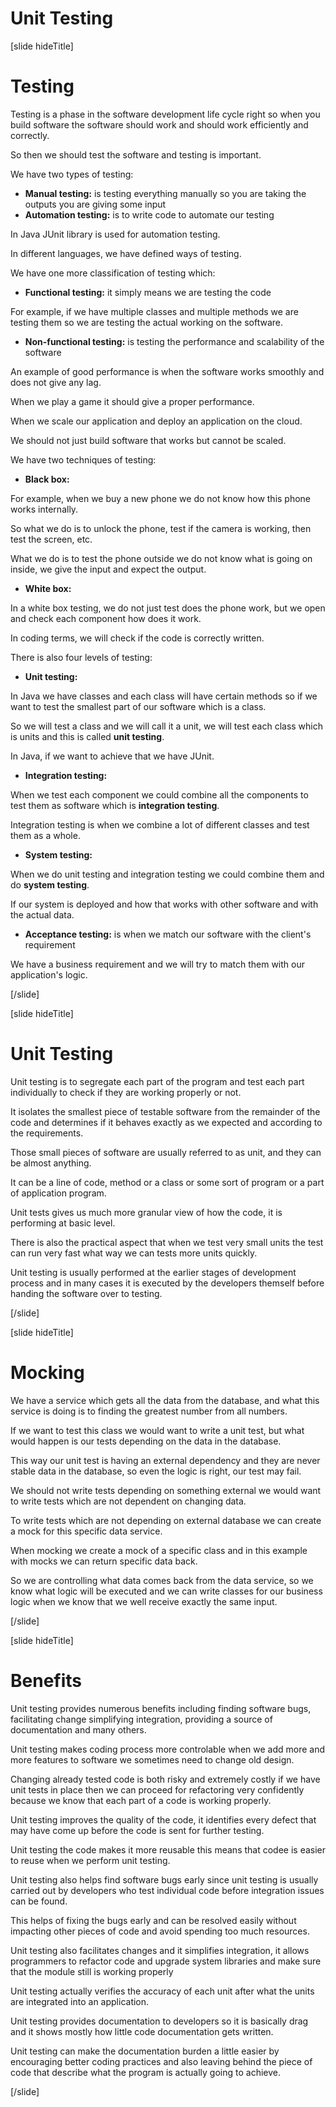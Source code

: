 # Unit Testing

[slide hideTitle]
# Testing

Testing is a phase in the software development life cycle right so when you build software the software should work and should work efficiently and correctly.

So then we should test the software and testing is important.

We have two types of testing:

- **Manual testing:** is testing everything manually so you are taking the outputs you are giving some input
- **Automation testing:** is to write code to automate our testing

In Java JUnit library is used for automation testing.

In different languages, we have defined ways of testing.

We have one more classification of testing which:

- **Functional testing:** it simply means we are testing the code

For example, if we have multiple classes and multiple methods we are testing them so we are testing the actual working on the software.

- **Non-functional testing:** is testing the performance and scalability of the software

An example of good performance is when the software works smoothly and does not give any lag.

When we play a game it should give a proper performance.

When we scale our application and deploy an application on the cloud.

We should not just build software that works but cannot be scaled.

We have two techniques of testing:

- **Black box:**

For example, when we buy a new phone we do not know how this phone works internally.

So what we do is to unlock the phone, test if the camera is working, then test the screen, etc.

What we do is to test the phone outside we do not know what is going on inside, we give the input and expect the output.

- **White box:**

In a white box testing, we do not just test does the phone work, but we open and check each component how does it work.

In coding terms, we will check if the code is correctly written.

There is also four levels of testing:

- **Unit testing:**

In Java we have classes and each class will have certain methods so if we want to test the smallest part of our software which is a class.

So we will test a class and we will call it a unit, we will test each class which is units and this is called **unit testing**.

In Java, if we want to achieve that we have JUnit.

- **Integration testing:**

When we test each component we could combine all the components to test them as software which is **integration testing**.

Integration testing is when we combine a lot of different classes and test them as a whole.

- **System testing:**

When we do unit testing and integration testing we could combine them and do **system testing**.

If our system is deployed and how that works with other software and with the actual data.

- **Acceptance testing:** is when we match our software with the client's requirement

We have a business requirement and we will try to match them with our application's logic.

[/slide]

[slide hideTitle]

# Unit Testing


Unit testing is to segregate each part of the program and test each part individually to check if they are working properly or not.

It isolates the smallest piece of testable software from the remainder of the code and determines if it behaves exactly as we expected and according to the requirements.

Those small pieces of software are usually referred to as unit, and they can be almost anything. 

It can be a line of code, method or a class or some sort of program or a part of application program.

Unit tests gives us much more granular view of how the code, it is performing at basic level.

There is also the practical aspect that when we test very small units the test can run very fast what way we can tests more units quickly.

Unit testing is usually performed at the earlier stages of development process and in many cases it is executed by the developers themself before handing the software over to testing.

[/slide]

[slide hideTitle]

# Mocking

We have a service which gets all the data from the database, and what this service is doing is to finding the greatest number from all numbers.

If we want to test this class we would want to write a unit test, but what would happen is our tests depending on the data in the database.

This way our unit test is having an external dependency and they are never stable data in the database, so even the logic is right, our test may fail.

We should not write tests depending on something external we would want to write tests which are not dependent on changing data.

To write tests which are not depending on external database we can create a mock for this specific data service.

When mocking we create a mock of a specific class and in this example with mocks we can return specific data back.

So we are controlling what data comes back from the data service, so we know what logic will be executed and we can write classes for our business logic when we know that we well receive exactly the same input.

[/slide]

[slide hideTitle]

# Benefits

Unit testing provides numerous benefits including finding software bugs, facilitating change simplifying integration, providing a source of documentation and many others.

Unit testing makes coding process more controlable when we add more and more features to software we sometimes need to change old design.

Changing already tested code is both risky and extremely costly if we have unit tests in place then we can proceed for refactoring very confidently because we know that each part of a code is working properly.

Unit testing improves the quality of the code, it identifies every defect that may have come up before the code is sent for further testing.

Unit testing the code makes it more reusable this means that codee is easier to reuse when we perform unit testing.

Unit testing also helps find software bugs early since unit testing is usually carried out by developers who test individual code before integration issues can be found.

This helps of fixing the bugs early and can be resolved easily without impacting other pieces of code and avoid spending too much resources.

Unit testing also facilitates changes and it simplifies integration, it allows programmers to refactor code and upgrade system libraries and make sure that the module still is working properly 

Unit testing actually verifies the accuracy of each unit after what the units are integrated into an application.

Unit testing provides documentation to developers so it is basically drag and it shows mostly how little code documentation gets written.

Unit testing can make the documentation burden a little easier by encouraging better coding practices and also leaving behind the piece of code that describe what the program is actually going to achieve.

[/slide]